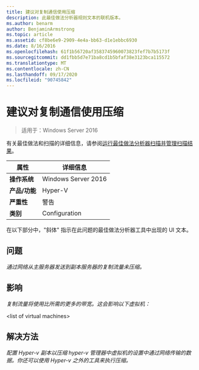 ```yaml
---
title: 建议对复制通信使用压缩
description: 此最佳做法分析器规则文本的联机版本。
ms.author: benarm
author: BenjaminArmstrong
ms.topic: article
ms.assetid: cf8be6e9-2909-4e4a-bb63-d1e1ebbc6930
ms.date: 8/16/2016
ms.openlocfilehash: 61f1b56720af3583745960073823fef7b7b5173f
ms.sourcegitcommit: dd1fbb5d7e71ba8cd1b5bfaf38e3123bca115572
ms.translationtype: MT
ms.contentlocale: zh-CN
ms.lasthandoff: 09/17/2020
ms.locfileid: "90745842"
---
```

# <a name="compression-is-recommended-for-replication-traffic"></a>建议对复制通信使用压缩

>适用于：Windows Server 2016

有关最佳做法和扫描的详细信息，请参阅[运行最佳做法分析器扫描并管理扫描结果](https://go.microsoft.com/fwlink/p/?LinkID=223177)。

|属性|详细信息|
|-|-|
|**操作系统**|Windows Server 2016|
|**产品/功能**|Hyper-V|
|**严重性**|警告|
|**类别**|Configuration|

在以下部分中，"斜体" 指示在此问题的最佳做法分析器工具中出现的 UI 文本。

## <a name="issue"></a>问题
*通过网络从主服务器发送到副本服务器的复制流量未压缩。*

## <a name="impact"></a>影响
*复制流量将使用比所需的更多的带宽。这会影响以下虚拟机：*

\<list of virtual machines>

## <a name="resolution"></a>解决方法
*配置 Hyper-v 副本以压缩 hyper-v 管理器中虚拟机的设置中通过网络传输的数据。你还可以使用 Hyper-v 之外的工具来执行压缩。*



